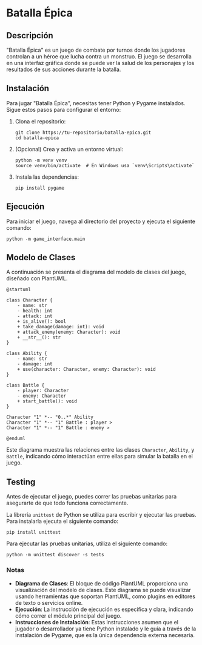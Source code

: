 # Batalla Épica

## Descripción

"Batalla Épica" es un juego de combate por turnos donde los jugadores controlan a un héroe que lucha contra un monstruo. El juego se desarrolla en una interfaz gráfica donde se puede ver la salud de los personajes y los resultados de sus acciones durante la batalla.

## Instalación

Para jugar "Batalla Épica", necesitas tener Python y Pygame instalados. Sigue estos pasos para configurar el entorno:

1. Clona el repositorio:
   ```
   git clone https://tu-repositorio/batalla-epica.git
   cd batalla-epica
   ```

2. (Opcional) Crea y activa un entorno virtual:
   ```
   python -m venv venv
   source venv/bin/activate  # En Windows usa `venv\Scripts\activate`
   ```

3. Instala las dependencias:
   ```
   pip install pygame
   ```

## Ejecución

Para iniciar el juego, navega al directorio del proyecto y ejecuta el siguiente comando:

```
python -m game_interface.main
```

## Modelo de Clases

A continuación se presenta el diagrama del modelo de clases del juego, diseñado con PlantUML.

```plantuml
@startuml

class Character {
    - name: str
    - health: int
    - attack: int
    + is_alive(): bool
    + take_damage(damage: int): void
    + attack_enemy(enemy: Character): void
    + __str__(): str
}

class Ability {
    - name: str
    - damage: int
    + use(character: Character, enemy: Character): void
}

class Battle {
    - player: Character
    - enemy: Character
    + start_battle(): void
}

Character "1" *-- "0..*" Ability
Character "1" *-- "1" Battle : player >
Character "1" *-- "1" Battle : enemy >

@enduml
```

Este diagrama muestra las relaciones entre las clases `Character`, `Ability`, y `Battle`, indicando cómo interactúan entre ellas para simular la batalla en el juego.

## Testing

Antes de ejecutar el juego, puedes correr las pruebas unitarias para asegurarte de que todo funciona correctamente.

La librería `unittest` de Python se utiliza para escribir y ejecutar las pruebas. Para instalarla ejecuta el siguiente comando:

```
pip install unittest
```

Para ejecutar las pruebas unitarias, utiliza el siguiente comando:

```
python -m unittest discover -s tests
```

### Notas

- **Diagrama de Clases**: El bloque de código PlantUML proporciona una visualización del modelo de clases. Este diagrama se puede visualizar usando herramientas que soportan PlantUML, como plugins en editores de texto o servicios online.
- **Ejecución**: La instrucción de ejecución es específica y clara, indicando cómo correr el módulo principal del juego.
- **Instrucciones de Instalación**: Estas instrucciones asumen que el jugador o desarrollador ya tiene Python instalado y le guía a través de la instalación de Pygame, que es la única dependencia externa necesaria.
